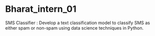 # Bharat_intern_01
SMS Classifier : Develop a text classification model to classify SMS as either spam or non-spam using data science techniques in Python.
